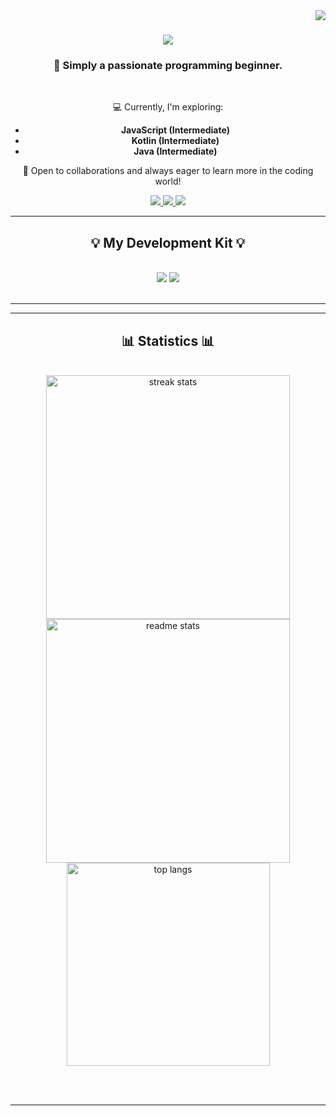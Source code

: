 <img align="right" src="https://visitor-badge.laobi.icu/badge?page_id=leoandsb.leoandsb" />

<h1 align="center">
    <img src="https://readme-typing-svg.herokuapp.com/?font=Righteous&size=35&center=true&vCenter=true&width=500&height=70&duration=4000&lines=Hi+There!+👋;+I'm+Leonardo+Andrade!;" />
</h1>

<h3 align="center">👋 Simply a passionate programming beginner.</h3>

<br/>

<div align="center">

💻 Currently, I'm exploring:
   - **JavaScript (Intermediate)**
   - **Kotlin (Intermediate)**
   - **Java (Intermediate)**

🌱 Open to collaborations and always eager to learn more in the coding world!

 </div>
 
<div align="center"> 
  <a href="mailto:leonardosousand@gmail.com">
    <img src="https://img.shields.io/badge/Gmail-333333?style=for-the-badge&logo=gmail&logoColor=red" />
  </a>
  <a href="https://linkedin.com/in/leonardo-de-sousa-andrade" target="_blank">
    <img src="https://img.shields.io/badge/LinkedIn-0077B5?style=for-the-badge&logo=linkedin&logoColor=white" target="_blank" />
  </a>
  <a href="https://leoandsb.github.io" target="_blank">
     <img src="https://img.shields.io/badge/Portfolio-FF5722?style=for-the-badge&logo=todoist&logoColor=white" target="_blank" /> <!-- sqlite, safari, google-chrome are other good icon options -->
  </a>
</div>

 <hr/>
 
<h2 align="center">💡 My Development Kit 💡</h2>
<br/>
<div align="center">
    <img src="https://skillicons.dev/icons?i=vscode,idea,githubgit,discord,bots,java,kotlin" />
    <img src="https://skillicons.dev/icons?i=nodejs,javascript,firebase,mongodb,c,cpp,cs" /><br>
</div>

<br/>
<hr/>

<hr/>

<h2 align="center">📊 Statistics 📊</h2>
<br>
<div align=center>
  <img width=390 src="https://github-readme-streak-stats-leoandsb.vercel.app/?user=leoandsb&theme=react&border_radius=10" alt="streak stats"/>
  <img width=390 src="https://github-readme-stats-leoandsb.vercel.app/api?username=leoandsb&show_icons=true&count_private=true&theme=react&rank_icon=github&border_radius=10" alt="readme stats" />
  <br/>
  <img width=325 align="center" src="https://github-readme-stats-leoandsb.vercel.app/api/top-langs/?username=salesp07&hide=HTML&langs_count=8&layout=compact&theme=react&border_radius=10&size_weight=0.5&count_weight=0.5&exclude_repo=github-readme-stats" alt="top langs" />
</div>

<br/><br/>

<hr/>
